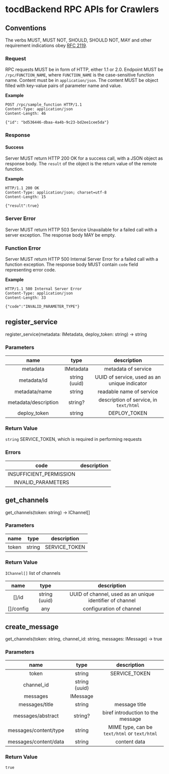 # tocdBackend RPC APIs for Crawlers

## Conventions

The verbs MUST, MUST NOT, SHOULD, SHOULD NOT, MAY and other requirement indications obey [RFC 2119](https://www.ietf.org/rfc/rfc2119.txt).

### Request

RPC requests MUST be in form of HTTP, either 1.1 or 2.0. Endpoint MUST be `/rpc/FUNCTION_NAME`, where `FUNCTION_NAME` is the case-sensitive function name. Content must be in `application/json`. The content MUST be object filled with key-value pairs of parameter name and value.

**Example**

```http
POST /rpc/sample_function HTTP/1.1
Content-Type: application/json
Content-Length: 46

{"id": "bd536446-dbaa-4a4b-9c23-bd2ee1cee5da"}
```

### Response

#### Success

Server MUST return HTTP 200 OK for a success call, with a JSON object as response body. The `result` of the object is the return value of the remote function.

**Example**

```http
HTTP/1.1 200 OK
Content-Type: application/json; charset=utf-8
Content-Length: 15

{"result":true}
```

### Server Error

Server MUST return HTTP 503 Service Unavailable for a failed call with a server exception. The response body MAY be empty.

### Function Error

Server MUST return HTTP 500 Internal Server Error for a failed call with a function exception. The response body MUST contain `code` field representing error code.

**Example**

```http
HTTP/1.1 500 Internal Server Error
Content-Type: application/json
Content-Length: 33

{"code":"INVALID_PARAMETER_TYPE"}
```

## register_service

register_service(metadata: IMetadata, deploy_token: string) -> string

### Parameters

|         name         |     type      |                 description                  |
| :------------------: | :-----------: | :------------------------------------------: |
|       metadata       |   IMetadata   |             metadata of service              |
|     metadata/id      | string (uuid) | UUID of service, used as an unique indicator |
|    metadata/name     |    string     |           readable name of service           |
| metadata/description |    string?    |    description of service, in `text/html`    |
|     deploy_token     |    string     |                 DEPLOY_TOKEN                 |

### Return Value

`string` SERVICE_TOKEN, which is required in performing requests

### Errors

|          code           | description |
| :---------------------: | :---------: |
| INSUFFICIENT_PERMISSION |             |
|   INVALID_PARAMETERS    |             |

## get_channels

get_channels(token: string) -> IChannel[]

### Parameters

| name  |  type  |  description  |
| :---: | :----: | :-----------: |
| token | string | SERVICE_TOKEN |

### Return Value

`IChannel[]` list of channels

|   name    |     type      |                       description                        |
| :-------: | :-----------: | :------------------------------------------------------: |
|   []/id   | string (uuid) | UUID of channel, used as an unique identifier of channel |
| []/config |      any      |                 configuration of channel                 |

## create_message

get_channels(token: string, channel_id: string, messages: IMessage) -> true

### Parameters

|         name          |     type      |                 description                  |
| :-------------------: | :-----------: | :------------------------------------------: |
|         token         |    string     |                SERVICE_TOKEN                 |
|      channel_id       | string (uuid) |                                              |
|       messages        |   IMessage    |                                              |
|    messages/title     |    string     |                message title                 |
|   messages/abstract   |    string?    |      biref introduction to the message       |
| messages/content/type |    string     | MIME type, can be `text/html` or `text/html` |
| messages/content/data |    string     |                 content data                 |

### Return Value

`true`